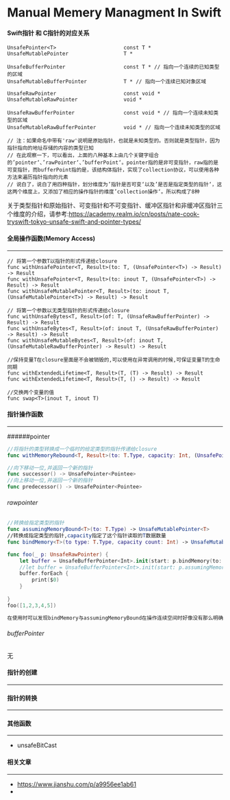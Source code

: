 

# Manual Memery Managment In Swift

#### Swift指针 和 C指针的对应关系 

```
UnsafePointer<T>                      const T *
UnsafeMutablePointer                  T *

UnsafeBufferPointer                   const T * // 指向一个连续的已知类型的区域
UnsafeMutableBufferPointer            T * // 指向一个连续已知对象区域

UnsafeRawPointer                      const void *
UnsafeMutableRawPointer               void *

UnsafeRawBufferPointer                const void * // 指向一个连续未知类型的区域
UnsafeMutableRawBufferPointer         void * // 指向一个连续未知类型的区域

// 注：如果命名中带有'raw'说明是原始指针，也就是未知类型的。否则就是类型指针，因为指针指向的地址存储的内容的类型已知
// 在此观察一下，可以看出，上面的八种基本上由几个关键字组合的’pointer‘、’rawPointer‘、’bufferPoint‘。pointer指的是非可变指针，raw指的是可变指针，而bufferPoint指的是，该结构体指针，实现了collection协议，可以使用各种方法来遍历指针指向的元素
// 说白了，说白了用四种指针，划分维度为’指针是否可变‘以及’是否是指定类型的指针‘，这这两个维度上，又添加了相应的操作指针的维度’collection操作‘。所以构成了8种
```

关于类型指针和原始指针、可变指针和不可变指针、缓冲区指针和非缓冲区指针三个维度的介绍，请参考:https://academy.realm.io/cn/posts/nate-cook-tryswift-tokyo-unsafe-swift-and-pointer-types/



#### 全局操作函数(Memory Access)

----

````
// 将第一个参数T以指针的形式传递给closure
func withUnsafePointer<T, Result>(to: T, (UnsafePointer<T>) -> Result) -> Result
func withUnsafePointer<T, Result>(to: inout T, (UnsafePointer<T>) -> Result) -> Result
func withUnsafeMutablePointer<T, Result>(to: inout T, (UnsafeMutablePointer<T>) -> Result) -> Result
````

```
// 将第一个参数以无类型指针的形式传递给closure
func withUnsafeBytes<T, Result>(of: T, (UnsafeRawBufferPointer) -> Result) -> Result
func withUnsafeBytes<T, Result>(of: inout T, (UnsafeRawBufferPointer) -> Result) -> Result
func withUnsafeMutableBytes<T, Result>(of: inout T, (UnsafeMutableRawBufferPointer) -> Result) -> Result
```

```
//保持变量T在closure里面是不会被销毁的,可以使用在异常调用的时候,可保证变量T的生命同期
func withExtendedLifetime<T, Result>(T, (T) -> Result) -> Result
func withExtendedLifetime<T, Result>(T, () -> Result) -> Result
```

```
//交换两个变量的值
func swap<T>(inout T, inout T)
```



#### 指针操作函数

-----

######pointer

```swift
//将指针的类型转换成一个临时的给定类型的指针传递给closure
func withMemoryRebound<T, Result>(to: T.Type, capacity: Int, (UnsafePointer<T>) -> Result) -> Result
```

```go
//向下移动一位,并返回一个新的指针 
func successor() -> UnsafePointer<Pointee>
//向上移动一位,并返回一个新的指针
func predecessor() -> UnsafePointer<Pointee>
```

###### rawpointer

```swift
//转换给指定类型的指针
func assumingMemoryBound<T>(to: T.Type) -> UnsafeMutablePointer<T>
//转换成指定类型的指针,capacity指定了这个指针读取的T数据数量
func bindMemory<T>(to type: T.Type, capacity count: Int) -> UnsafeMutablePointer<T>

func foo(_ p: UnsafeRawPointer) {
    let buffer = UnsafeBufferPointer<Int>.init(start: p.bindMemory(to: Int.self, capacity: 2), count: 2)
    //let buffer = UnsafeBufferPointer<Int>.init(start: p.assumingMemoryBound(to: Int.self), count: 5)
    buffer.forEach {
        print($0)
    }
    
}
foo([1,2,3,4,5])

在使用时可以发现bindMemory与assumingMemoryBound在操作连续空间时好像没有那么明确的界限了
```

###### bufferPointer

无



#### 指针的创建

-----



#### 指针的转换

-----



#### 其他函数

-----

- unsafeBitCast



#### 相关文章

-----

- https://www.jianshu.com/p/a9956ee1ab61
- 

